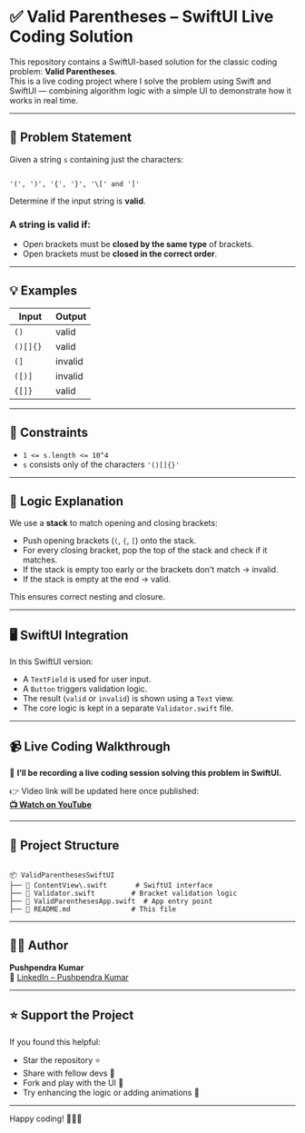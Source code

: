 # ✅ Valid Parentheses – SwiftUI Live Coding Solution

This repository contains a SwiftUI-based solution for the classic coding problem: **Valid Parentheses**.  
This is a live coding project where I solve the problem using Swift and SwiftUI — combining algorithm logic with a simple UI to demonstrate how it works in real time.

---

## 📌 Problem Statement

Given a string `s` containing just the characters:

```

'(', ')', '{', '}', '\[' and ']'

```

Determine if the input string is **valid**.

### A string is valid if:
- Open brackets must be **closed by the same type** of brackets.
- Open brackets must be **closed in the correct order**.

---

## 💡 Examples

| Input     | Output   |
|-----------|----------|
| `()`      | valid    |
| `()[]{} ` | valid    |
| `(]`      | invalid  |
| `([)]`    | invalid  |
| `{[]}`    | valid    |

---

## 🔧 Constraints

- `1 <= s.length <= 10^4`
- `s` consists only of the characters `'()[]{}'`

---

## 🧠 Logic Explanation

We use a **stack** to match opening and closing brackets:

- Push opening brackets (`(`, `{`, `[`) onto the stack.
- For every closing bracket, pop the top of the stack and check if it matches.
- If the stack is empty too early or the brackets don't match → invalid.
- If the stack is empty at the end → valid.

This ensures correct nesting and closure.

---

## 🖥 SwiftUI Integration

In this SwiftUI version:

- A `TextField` is used for user input.
- A `Button` triggers validation logic.
- The result (`valid` or `invalid`) is shown using a `Text` view.
- The core logic is kept in a separate `Validator.swift` file.

---

## 📹 Live Coding Walkthrough

🎥 **I’ll be recording a live coding session solving this problem in SwiftUI.**

👉 Video link will be updated here once published:  
**[📺 Watch on YouTube](#)**

---

## 📁 Project Structure

```

📦 ValidParenthesesSwiftUI
├── 📄 ContentView\.swift       # SwiftUI interface
├── 📄 Validator.swift         # Bracket validation logic
├── 📄 ValidParenthesesApp.swift  # App entry point
├── 📄 README.md               # This file

```

---

## 🙋‍♂️ Author

**Pushpendra Kumar**  
🔗 [LinkedIn – Pushpendra Kumar](https://www.linkedin.com/in/pushpendra-kumar/)

---

## ⭐️ Support the Project

If you found this helpful:

- Star the repository ⭐️  
- Share with fellow devs 🤝  
- Fork and play with the UI 🍴  
- Try enhancing the logic or adding animations 🎯  

---

Happy coding! 🧑‍💻✨
